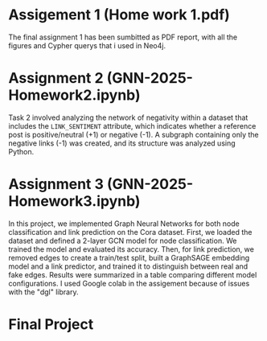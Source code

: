 # Assigement 1 (Home work 1.pdf)
The final assignment 1 has been sumbitted as PDF report, with all the figures and Cypher querys that i used in Neo4j. 

# Assignment 2 (GNN-2025-Homework2.ipynb)
Task 2 involved analyzing the network of negativity within a dataset that includes the `LINK_SENTIMENT` attribute, which indicates whether a reference post is positive/neutral (+1) or negative (-1). A subgraph containing only the negative links (-1) was created, and its structure was analyzed using Python.

# Assignment 3 (GNN-2025-Homework3.ipynb)
In this project, we implemented Graph Neural Networks for both node classification and link prediction on the Cora dataset. First, we loaded the dataset and defined a 2-layer GCN model for node classification. We trained the model and evaluated its accuracy. Then, for link prediction, we removed edges to create a train/test split, built a GraphSAGE embedding model and a link predictor, and trained it to distinguish between real and fake edges. Results were summarized in a table comparing different model configurations. I used Google colab in the assigement because of issues with the "dgl" library. 

# Final Project 
